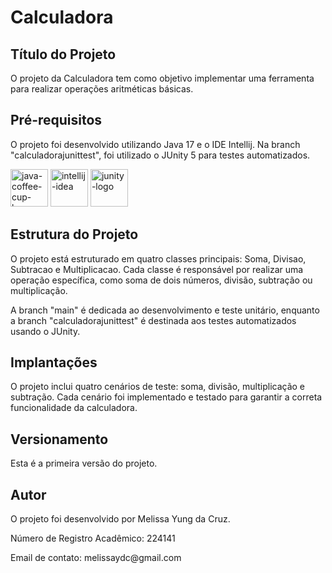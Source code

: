 <h1>Calculadora</h1>

  <h2>Título do Projeto</h2>
  <p>O projeto da Calculadora tem como objetivo implementar uma ferramenta para realizar operações aritméticas básicas.</p>

  <h2>Pré-requisitos</h2>
  <p>O projeto foi desenvolvido utilizando Java 17 e o IDE Intellij. Na branch "calculadorajunittest", foi utilizado o JUnity 5 para testes automatizados.</p>
  <div>
<img width="60" height="60" src="https://img.icons8.com/fluency/48/java-coffee-cup-logo.png" alt="java-coffee-cup-logo"/> <img width="60" height="60" src="https://img.icons8.com/color/48/intellij-idea.png" alt="intellij-idea"/>
     <img width="60" height="60" src="https://junit.org/junit5/assets/img/junit5-logo.png" alt="junity-logo"/>
</div>

  <h2>Estrutura do Projeto</h2>
  <p>O projeto está estruturado em quatro classes principais: Soma, Divisao, Subtracao e Multiplicacao. Cada classe é responsável por realizar uma operação específica, como soma de dois números, divisão, subtração ou multiplicação.</p>
  <p>A branch "main" é dedicada ao desenvolvimento e teste unitário, enquanto a branch "calculadorajunittest" é destinada aos testes automatizados usando o JUnity.</p>

  <h2>Implantações</h2>
  <p>O projeto inclui quatro cenários de teste: soma, divisão, multiplicação e subtração. Cada cenário foi implementado e testado para garantir a correta funcionalidade da calculadora.</p>

  <h2>Versionamento</h2>
  <p>Esta é a primeira versão do projeto.</p>

  <h2>Autor</h2>
  <p>O projeto foi desenvolvido por Melissa Yung da Cruz.</p>
  <p>Número de Registro Acadêmico: 224141</p>
  <p>Email de contato: melissaydc@gmail.com</p>
